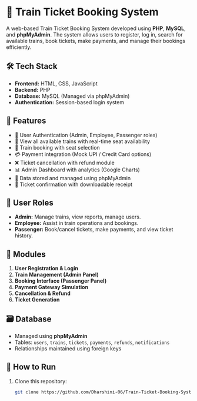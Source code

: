 # 🚆 Train Ticket Booking System

A web-based Train Ticket Booking System developed using **PHP**, **MySQL**, and **phpMyAdmin**. The system allows users to register, log in, search for available trains, book tickets, make payments, and manage their bookings efficiently.

## 🛠️ Tech Stack

- **Frontend:** HTML, CSS, JavaScript
- **Backend:** PHP
- **Database:** MySQL (Managed via phpMyAdmin)
- **Authentication:** Session-based login system

## 🔐 Features

- 🔑 User Authentication (Admin, Employee, Passenger roles)
- 🚉 View all available trains with real-time seat availability
- 🎫 Train booking with seat selection
- 💳 Payment integration (Mock UPI / Credit Card options)
- ❌ Ticket cancellation with refund module
- 📊 Admin Dashboard with analytics (Google Charts)
- 📁 Data stored and managed using phpMyAdmin
- 📄 Ticket confirmation with downloadable receipt

## 👥 User Roles

- **Admin:** Manage trains, view reports, manage users.
- **Employee:** Assist in train operations and bookings.
- **Passenger:** Book/cancel tickets, make payments, and view ticket history.

## 🧩 Modules

1. **User Registration & Login**
2. **Train Management (Admin Panel)**
3. **Booking Interface (Passenger Panel)**
4. **Payment Gateway Simulation**
5. **Cancellation & Refund**
6. **Ticket Generation**

## 🗃️ Database

- Managed using **phpMyAdmin**
- Tables: `users`, `trains`, `tickets`, `payments`, `refunds`, `notifications`
- Relationships maintained using foreign keys

## 🚀 How to Run

1. Clone this repository:
   ```bash
   git clone https://github.com/Dharshini-06/Train-Ticket-Booking-System.git
